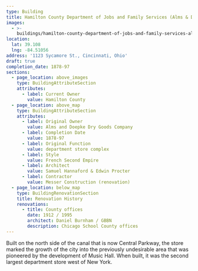 ```yaml
---
type: Building
title: Hamilton County Department of Jobs and Family Services (Alms & Doepke Bldg.)
images:
  - >-
    buildings/hamilton-county-department-of-jobs-and-family-services-alms-and-doepke-bldg/hamilton-county-department-of-jobs-and-family-services-alms-and-doepke-bldg-0_fjryul
location:
  lat: 39.108
  lng: -84.51056
address: '1123 Sycamore St., Cincinnati, Ohio'
draft: true
completion_date: 1878-97
sections:
  - page_location: above_images
    type: BuildingAttributeSection
    attributes:
      - label: Current Owner
        value: Hamilton County
  - page_location: above_map
    type: BuildingAttributeSection
    attributes:
      - label: Original Owner
        value: Alms and Doepke Dry Goods Company
      - label: Completion Date
        value: 1878-97
      - label: Original Function
        value: department store complex
      - label: Style
        value: French Second Empire
      - label: Architect
        value: Samuel Hannaford & Edwin Procter
      - label: Contractor
        value: Messer Construction (renovation)
  - page_location: below_map
    type: BuildingRenovationSection
    title: Renovation History
    renovations:
      - title: County offices
        date: 1912 / 1995
        architect: Daniel Burnham / GBBN
        description: Chicago School County offices
---
```


Built on the north side of the canal that is now Central Parkway, the store marked the growth of the city into the previously undesirable area that was pioneered by the development of Music Hall. When built, it was the second largest department store west of New York.
